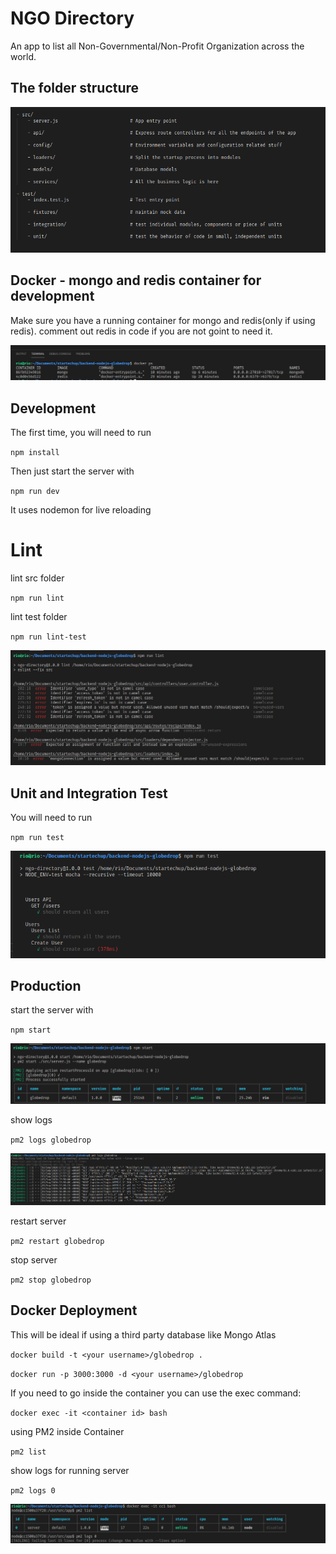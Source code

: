 # NGO Directory

An app to list all Non-Governmental/Non-Profit Organization across the world.

## The folder structure

![Alt text](./uploads/readme/folder-structure-2.png?raw=true 'Folder Structure')

## Docker - mongo and redis container for development

Make sure you have a running container for mongo and redis(only if using redis). comment out redis in code if you are not goint to need it.

![Alt text](./uploads/readme/docker-ps.png?raw=true 'Docker')

## Development

The first time, you will need to run

`npm install`

Then just start the server with

`npm run dev`

It uses nodemon for live reloading

# Lint

lint src folder

`npm run lint`

lint test folder

`npm run lint-test`

![Alt text](./uploads/readme/eslint-log.png?raw=true 'eslint fix output')

## Unit and Integration Test

You will need to run

`npm run test`

![Alt text](./uploads/readme/test-output.png?raw=true 'Example ouput for unit and integration test')

## Production

start the server with

`npm start`

![Alt text](./uploads/readme/npm-start.png?raw=true 'production')

show logs

`pm2 logs globedrop`

![Alt text](./uploads/readme/logs.png?raw=true 'logs')

restart server

`pm2 restart globedrop`

stop server

`pm2 stop globedrop`

## Docker Deployment

This will be ideal if using a third party database like Mongo Atlas

`docker build -t <your username>/globedrop .`

`docker run -p 3000:3000 -d <your username>/globedrop`

If you need to go inside the container you can use the exec command:

`docker exec -it <container id> bash`

using PM2 inside Container

`pm2 list`

show logs for running server

`pm2 logs 0`

![Alt text](./uploads/readme/container-pm2-logs.png?raw=true 'container pm2 logs')
